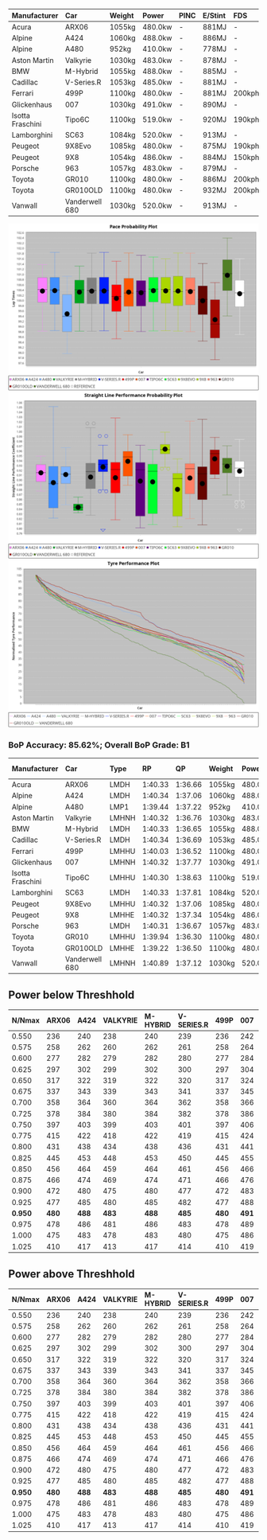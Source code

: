 | Manufacturer     | Car            | Weight | Power   | PINC    | E/Stint | FDS     |
|:-|:-|:-|:-|:-|:-|:-|
| Acura            | ARX06          | 1055kg | 480.0kw |    -    | 881MJ   |    -    |
| Alpine           | A424           | 1060kg | 488.0kw |    -    | 886MJ   |    -    |
| Alpine           | A480           | 952kg  | 410.0kw |    -    | 778MJ   |    -    |
| Aston Martin     | Valkyrie       | 1030kg | 483.0kw |    -    | 878MJ   |    -    |
| BMW              | M-Hybrid       | 1055kg | 488.0kw |    -    | 885MJ   |    -    |
| Cadillac         | V-Series.R     | 1053kg | 485.0kw |    -    | 881MJ   |    -    |
| Ferrari          | 499P           | 1100kg | 480.0kw |    -    | 881MJ   | 200kph  |
| Glickenhaus      | 007            | 1030kg | 491.0kw |    -    | 890MJ   |    -    |
| Isotta Fraschini | Tipo6C         | 1100kg | 519.0kw |    -    | 920MJ   | 190kph  |
| Lamborghini      | SC63           | 1084kg | 520.0kw |    -    | 913MJ   |    -    |
| Peugeot          | 9X8Evo         | 1085kg | 480.0kw |    -    | 875MJ   | 190kph  |
| Peugeot          | 9X8            | 1054kg | 486.0kw |    -    | 884MJ   | 150kph  |
| Porsche          | 963            | 1057kg | 483.0kw |    -    | 879MJ   |    -    |
| Toyota           | GR010          | 1100kg | 480.0kw |    -    | 886MJ   | 200kph  |
| Toyota           | GR010OLD       | 1100kg | 480.0kw |    -    | 932MJ   | 200kph  |
| Vanwall          | Vanderwell 680 | 1030kg | 520.0kw |    -    | 913MJ   |    -    |

![PACECHART](./IMG/AUTO.png)
![STRAIGHTLINEPERFORMANCECHART](./IMG/AUTO_sp.png)
![TYREPERFORMANCECHART](./IMG/AUTO_tw.png)

### BoP Accuracy: 85.62%; Overall BoP Grade: B1
| Manufacturer     | Car            | Type  | RP      | QP      | Weight | Power¹  | Threshhold | PINC    | Power²   | E/Stint | AVG Vmax  | FDS     | RDLC | L/Stint | BOP-Grade | Model Accuracy | Model Points | Match%  | SimDiff |
|:-|:-|:-|:-|:-|:-|:-|:-|:-|:-|:-|:-|:-|:-|:-|:-|:-|:-|:-|:-|
| Acura            | ARX06          | LMDH  | 1:40.33 | 1:36.66 | 1055kg | 480.0kw | 0.0kph     |    -    | 480.00kw |  881MJ  | 293.40kph |    -    | 1.01 | 29      | +B1       | 100.00%        | 996          | 89.47%  | #       |
| Alpine           | A424           | LMDH  | 1:40.34 | 1:37.06 | 1060kg | 488.0kw | 0.0kph     |    -    | 488.00kw |  886MJ  | 290.76kph |    -    | 1.01 | 29      | +A2       | 98.94%         | 2047         | 91.01%  | #       |
| Alpine           | A480           | LMP1  | 1:39.44 | 1:37.22 |  952kg | 410.0kw | 0.0kph     |    -    | 410.00kw |  778MJ  | 291.70kph |    -    | 0.98 | 27      | -D1       | 92.36%         | 1643         | 65.04%  | -0.11   |
| Aston Martin     | Valkyrie       | LMHNH | 1:40.32 | 1:36.76 | 1030kg | 483.0kw | 0.0kph     |    -    | 483.00kw |  878MJ  | 283.30kph |    -    | 1.06 | 29      | +C2       | 100.00%        | 247          | 71.80%  | #       |
| BMW              | M-Hybrid       | LMDH  | 1:40.33 | 1:36.65 | 1055kg | 488.0kw | 0.0kph     |    -    | 488.00kw |  885MJ  | 293.78kph |    -    | 1.01 | 29      | ~A1       | 98.84%         | 3070         | 100.00% | #       |
| Cadillac         | V-Series.R     | LMDH  | 1:40.34 | 1:36.69 | 1053kg | 485.0kw | 0.0kph     |    -    | 485.00kw |  881MJ  | 294.96kph |    -    | 1.01 | 29      | +B1       | 98.94%         | 5427         | 88.28%  | #       |
| Ferrari          | 499P           | LMHHU | 1:40.03 | 1:36.52 | 1100kg | 480.0kw | 0.0kph     |    -    | 480.00kw |  881MJ  | 289.76kph | 200kph  | 1.01 | 29      | -A2       | 100.00%        | 6554         | 93.22%  | #       |
| Glickenhaus      | 007            | LMHNH | 1:40.32 | 1:37.77 | 1030kg | 491.0kw | 0.0kph     |    -    | 491.00kw |  890MJ  | 299.70kph |    -    | 0.97 | 29      | +A2       | 93.90%         | 2170         | 92.42%  | +0.15   |
| Isotta Fraschini | Tipo6C         | LMHHU | 1:40.30 | 1:38.63 | 1100kg | 519.0kw | 0.0kph     |    -    | 519.00kw |  920MJ  | 292.56kph | 190kph  | 1.03 | 29      | +C2       | 97.73%         | 129          | 71.87%  | #       |
| Lamborghini      | SC63           | LMDH  | 1:40.33 | 1:37.81 | 1084kg | 520.0kw | 0.0kph     |    -    | 520.00kw |  913MJ  | 293.18kph |    -    | 1.02 | 29      | +A2       | 100.00%        | 784          | 94.63%  | #       |
| Peugeot          | 9X8Evo         | LMHHU | 1:40.32 | 1:37.06 | 1085kg | 480.0kw | 0.0kph     |    -    | 480.00kw |  875MJ  | 300.74kph | 190kph  | 0.97 | 29      | ~A1       | 100.00%        | 1457         | 97.64%  | #       |
| Peugeot          | 9X8            | LMHHE | 1:40.32 | 1:37.34 | 1054kg | 486.0kw | 0.0kph     |    -    | 486.00kw |  884MJ  | 288.56kph | 150kph  | 1.02 | 29      | ~A1       | 99.16%         | 4816         | 100.00% | +0.17   |
| Porsche          | 963            | LMDH  | 1:40.31 | 1:36.67 | 1057kg | 483.0kw | 0.0kph     |    -    | 483.00kw |  879MJ  | 291.96kph |    -    | 1.01 | 29      | ~A1       | 99.91%         | 14205        | 100.00% | #       |
| Toyota           | GR010          | LMHHU | 1:39.94 | 1:36.30 | 1100kg | 480.0kw | 0.0kph     |    -    | 480.00kw |  886MJ  | 287.66kph | 200kph  | 1.01 | 29      | -B1       | 99.73%         | 4795         | 88.67%  | #       |
| Toyota           | GR010OLD       | LMHHE | 1:39.22 | 1:36.50 | 1100kg | 480.0kw | 0.0kph     |    -    | 480.00kw |  932MJ  | 295.74kph | 200kph  | 1.00 | 29      | -E2       | 94.52%         | 690          | 51.41%  | +1.38   |
| Vanwall          | Vanderwell 680 | LMHNH | 1:40.89 | 1:37.12 | 1030kg | 520.0kw | 0.0kph     |    -    | 520.00kw |  913MJ  | 301.13kph |    -    | 1.01 | 29      | +C2       | 95.37%         | 639          | 74.49%  | +0.04   |

## Power below Threshhold
| N/Nmax    | ARX06   | A424    | VALKYRIE | M-HYBRID | V-SERIES.R | 499P    | 007     | TIPO6C  | SC63    | 9X8EVO  | 9X8     | 963     | GR010   | GR010OLD | VANDERWELL 680 | ​     | RPM      | A480    |
|:-|:-|:-|:-|:-|:-|:-|:-|:-|:-|:-|:-|:-|:-|:-|:-|:-|:-|:-|
|  0.550    |  236    |  240    |  238     |  240     |  239       |  236    |  242    |  256    |  256    |  236    |  239    |  238    |  236    |  236     |  256           |  ​    |   --     |   -     |
|  0.575    |  258    |  262    |  260     |  262     |  261       |  258    |  264    |  279    |  279    |  258    |  261    |  260    |  258    |  258     |  279           |  ​    |   --     |   -     |
|  0.600    |  277    |  282    |  279     |  282     |  280       |  277    |  284    |  299    |  300    |  277    |  281    |  279    |  277    |  277     |  300           |  ​    |   --     |   -     |
|  0.625    |  297    |  302    |  299     |  302     |  300       |  297    |  304    |  321    |  322    |  297    |  301    |  299    |  297    |  297     |  322           |  ​    |   --     |   -     |
|  0.650    |  317    |  322    |  319     |  322     |  320       |  317    |  324    |  342    |  343    |  317    |  321    |  319    |  317    |  317     |  343           |  ​    |   --     |   -     |
|  0.675    |  337    |  343    |  339     |  343     |  341       |  337    |  345    |  364    |  365    |  337    |  341    |  339    |  337    |  337     |  365           |  ​    |   --     |   -     |
|  0.700    |  358    |  364    |  360     |  364     |  362       |  358    |  366    |  386    |  387    |  358    |  362    |  360    |  358    |  358     |  387           |  ​    |   --     |   -     |
|  0.725    |  378    |  384    |  380     |  384     |  382       |  378    |  386    |  408    |  409    |  378    |  383    |  380    |  378    |  378     |  409           |  ​    |   --     |   -     |
|  0.750    |  397    |  403    |  399     |  403     |  401       |  397    |  406    |  429    |  430    |  397    |  402    |  399    |  397    |  397     |  430           |  ​    |   --     |   -     |
|  0.775    |  415    |  422    |  418     |  422     |  419       |  415    |  424    |  448    |  449    |  415    |  420    |  418    |  415    |  415     |  449           |  ​    |  5000    |  241    |
|  0.800    |  431    |  438    |  434     |  438     |  436       |  431    |  441    |  466    |  467    |  431    |  436    |  434    |  431    |  431     |  467           |  ​    |  5500    |  284    |
|  0.825    |  445    |  453    |  448     |  453     |  450       |  445    |  455    |  481    |  482    |  445    |  451    |  448    |  445    |  445     |  482           |  ​    |  6000    |  318    |
|  0.850    |  456    |  464    |  459     |  464     |  461       |  456    |  466    |  493    |  494    |  456    |  462    |  459    |  456    |  456     |  494           |  ​    |  6500    |  359    |
|  0.875    |  466    |  474    |  469     |  474     |  471       |  466    |  476    |  504    |  505    |  466    |  472    |  469    |  466    |  466     |  505           |  ​    |  7000    |  401    |
|  0.900    |  472    |  480    |  475     |  480     |  477       |  472    |  483    |  511    |  512    |  472    |  478    |  475    |  472    |  472     |  512           |  ​    |  7500    |  411    |
|  0.925    |  477    |  485    |  480     |  485     |  482       |  477    |  488    |  516    |  517    |  477    |  483    |  480    |  477    |  477     |  517           |  ​    |  8000    |  407    |
| **0.950** | **480** | **488** | **483**  | **488**  | **485**    | **480** | **491** | **519** | **520** | **480** | **486** | **483** | **480** | **480**  | **520**        | **​** | **8500** | **410** |
|  0.975    |  478    |  486    |  481     |  486     |  483       |  478    |  489    |  517    |  518    |  478    |  484    |  481    |  478    |  478     |  518           |  ​    |  9000    |  205    |
|  1.000    |  475    |  483    |  478     |  483     |  480       |  475    |  486    |  513    |  514    |  475    |  481    |  478    |  475    |  475     |  514           |  ​    |   --     |   -     |
|  1.025    |  410    |  417    |  413     |  417     |  414       |  410    |  419    |  443    |  444    |  410    |  415    |  413    |  410    |  410     |  444           |  ​    |   --     |   -     |

## Power above Threshhold
| N/Nmax    | ARX06   | A424    | VALKYRIE | M-HYBRID | V-SERIES.R | 499P    | 007     | TIPO6C  | SC63    | 9X8EVO  | 9X8     | 963     | GR010   | GR010OLD | VANDERWELL 680 | ​     | RPM      | A480    |
|:-|:-|:-|:-|:-|:-|:-|:-|:-|:-|:-|:-|:-|:-|:-|:-|:-|:-|:-|
|  0.550    |  236    |  240    |  238     |  240     |  239       |  236    |  242    |  256    |  256    |  236    |  239    |  238    |  236    |  236     |  256           |  ​    |   --     |   -     |
|  0.575    |  258    |  262    |  260     |  262     |  261       |  258    |  264    |  279    |  279    |  258    |  261    |  260    |  258    |  258     |  279           |  ​    |   --     |   -     |
|  0.600    |  277    |  282    |  279     |  282     |  280       |  277    |  284    |  299    |  300    |  277    |  281    |  279    |  277    |  277     |  300           |  ​    |   --     |   -     |
|  0.625    |  297    |  302    |  299     |  302     |  300       |  297    |  304    |  321    |  322    |  297    |  301    |  299    |  297    |  297     |  322           |  ​    |   --     |   -     |
|  0.650    |  317    |  322    |  319     |  322     |  320       |  317    |  324    |  342    |  343    |  317    |  321    |  319    |  317    |  317     |  343           |  ​    |   --     |   -     |
|  0.675    |  337    |  343    |  339     |  343     |  341       |  337    |  345    |  364    |  365    |  337    |  341    |  339    |  337    |  337     |  365           |  ​    |   --     |   -     |
|  0.700    |  358    |  364    |  360     |  364     |  362       |  358    |  366    |  386    |  387    |  358    |  362    |  360    |  358    |  358     |  387           |  ​    |   --     |   -     |
|  0.725    |  378    |  384    |  380     |  384     |  382       |  378    |  386    |  408    |  409    |  378    |  383    |  380    |  378    |  378     |  409           |  ​    |   --     |   -     |
|  0.750    |  397    |  403    |  399     |  403     |  401       |  397    |  406    |  429    |  430    |  397    |  402    |  399    |  397    |  397     |  430           |  ​    |   --     |   -     |
|  0.775    |  415    |  422    |  418     |  422     |  419       |  415    |  424    |  448    |  449    |  415    |  420    |  418    |  415    |  415     |  449           |  ​    |  5000    |  241    |
|  0.800    |  431    |  438    |  434     |  438     |  436       |  431    |  441    |  466    |  467    |  431    |  436    |  434    |  431    |  431     |  467           |  ​    |  5500    |  284    |
|  0.825    |  445    |  453    |  448     |  453     |  450       |  445    |  455    |  481    |  482    |  445    |  451    |  448    |  445    |  445     |  482           |  ​    |  6000    |  318    |
|  0.850    |  456    |  464    |  459     |  464     |  461       |  456    |  466    |  493    |  494    |  456    |  462    |  459    |  456    |  456     |  494           |  ​    |  6500    |  359    |
|  0.875    |  466    |  474    |  469     |  474     |  471       |  466    |  476    |  504    |  505    |  466    |  472    |  469    |  466    |  466     |  505           |  ​    |  7000    |  401    |
|  0.900    |  472    |  480    |  475     |  480     |  477       |  472    |  483    |  511    |  512    |  472    |  478    |  475    |  472    |  472     |  512           |  ​    |  7500    |  411    |
|  0.925    |  477    |  485    |  480     |  485     |  482       |  477    |  488    |  516    |  517    |  477    |  483    |  480    |  477    |  477     |  517           |  ​    |  8000    |  407    |
| **0.950** | **480** | **488** | **483**  | **488**  | **485**    | **480** | **491** | **519** | **520** | **480** | **486** | **483** | **480** | **480**  | **520**        | **​** | **8500** | **410** |
|  0.975    |  478    |  486    |  481     |  486     |  483       |  478    |  489    |  517    |  518    |  478    |  484    |  481    |  478    |  478     |  518           |  ​    |  9000    |  205    |
|  1.000    |  475    |  483    |  478     |  483     |  480       |  475    |  486    |  513    |  514    |  475    |  481    |  478    |  475    |  475     |  514           |  ​    |   --     |   -     |
|  1.025    |  410    |  417    |  413     |  417     |  414       |  410    |  419    |  443    |  444    |  410    |  415    |  413    |  410    |  410     |  444           |  ​    |   --     |   -     |
